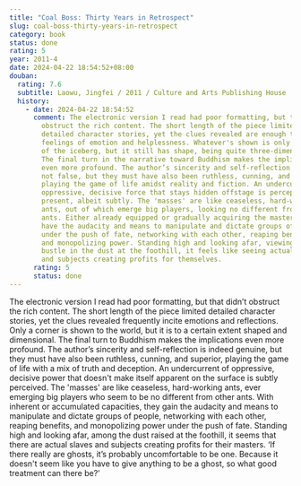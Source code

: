 ```yaml
---
title: "Coal Boss: Thirty Years in Retrospect"
slug: coal-boss-thirty-years-in-retrospect
category: book
status: done
rating: 5
year: 2011-4
date: 2024-04-22 18:54:52+08:00
douban:
  rating: 7.6
  subtitle: Laowu, Jingfei / 2011 / Culture and Arts Publishing House
  history:
    - date: 2024-04-22 18:54:52
      comment: The electronic version I read had poor formatting, but that didn’t
        obstruct the rich content. The short length of the piece limited
        detailed character stories, yet the clues revealed are enough to evoke
        feelings of emotion and helplessness. Whatever's shown is only the tip
        of the iceberg, but it still has shape, being quite three-dimensional.
        The final turn in the narrative toward Buddhism makes the implications
        even more profound. The author’s sincerity and self-reflection is indeed
        not false, but they must have also been ruthless, cunning, and superior,
        playing the game of life amidst reality and fiction. An undercurrent of
        oppressive, decisive force that stays hidden offstage is perceptibly
        present, albeit subtly. The 'masses' are like ceaseless, hard-working
        ants, out of which emerge big players, looking no different from other
        ants. Either already equipped or gradually acquiring the mastery, they
        have the audacity and means to manipulate and dictate groups of people
        under the push of fate, networking with each other, reaping benefits,
        and monopolizing power. Standing high and looking afar, viewing the
        bustle in the dust at the foothill, it feels like seeing actual slaves
        and subjects creating profits for themselves.
      rating: 5
      status: done
---
```


The electronic version I read had poor formatting, but that didn’t obstruct the rich content. The short length of the piece limited detailed character stories, yet the clues revealed frequently incite emotions and reflections. Only a corner is shown to the world, but it is to a certain extent shaped and dimensional. The final turn to Buddhism makes the implications even more profound. The author’s sincerity and self-reflection is indeed genuine, but they must have also been ruthless, cunning, and superior, playing the game of life with a mix of truth and deception. An undercurrent of oppressive, decisive power that doesn't make itself apparent on the surface is subtly perceived. The 'masses' are like ceaseless, hard-working ants, ever emerging big players who seem to be no different from other ants. With inherent or accumulated capacities, they gain the audacity and means to manipulate and dictate groups of people, networking with each other, reaping benefits, and monopolizing power under the push of fate. Standing high and looking afar, among the dust raised at the foothill, it seems that there are actual slaves and subjects creating profits for their masters. ‘If there really are ghosts, it’s probably uncomfortable to be one. Because it doesn't seem like you have to give anything to be a ghost, so what good treatment can there be?’
